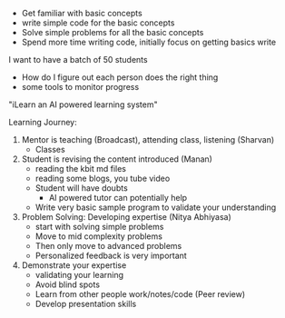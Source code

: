 - Get familiar with basic concepts
- write simple code for the basic concepts
- Solve simple problems for all the basic concepts
- Spend more time writing code, initially focus on getting basics write

I want to have a batch of 50 students
- How do I figure out each person does the right thing
- some tools to monitor progress

"iLearn an AI powered learning system"

Learning Journey:
1. Mentor is teaching (Broadcast), attending class, listening (Sharvan)
    - Classes
2. Student is revising the content introduced (Manan)
    - reading the kbit md files
    - reading some blogs, you tube video
    - Student will have doubts
        - AI powered tutor can potentially help
    - Write very basic sample program to validate your understanding
3. Problem Solving: Developing expertise (Nitya Abhiyasa)
    - start with solving simple problems
    - Move to mid complexity problems
    - Then only move to advanced problems
    - Personalized feedback is very important
4. Demonstrate your expertise
    - validating your learning
    - Avoid blind spots
    - Learn from other people work/notes/code (Peer review)
    - Develop presentation skills





